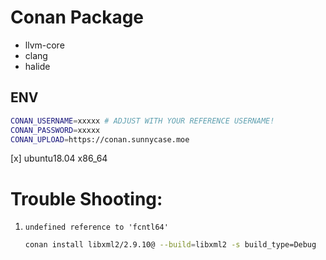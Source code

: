 # Conan Package

-   llvm-core
-   clang
-   halide

## ENV
```sh
CONAN_USERNAME=xxxxx # ADJUST WITH YOUR REFERENCE USERNAME!
CONAN_PASSWORD=xxxxx
CONAN_UPLOAD=https://conan.sunnycase.moe
```

[x] ubuntu18.04 x86_64

# Trouble Shooting: 


1.  `undefined reference to 'fcntl64'`
    ```sh
    conan install libxml2/2.9.10@ --build=libxml2 -s build_type=Debug
    ```